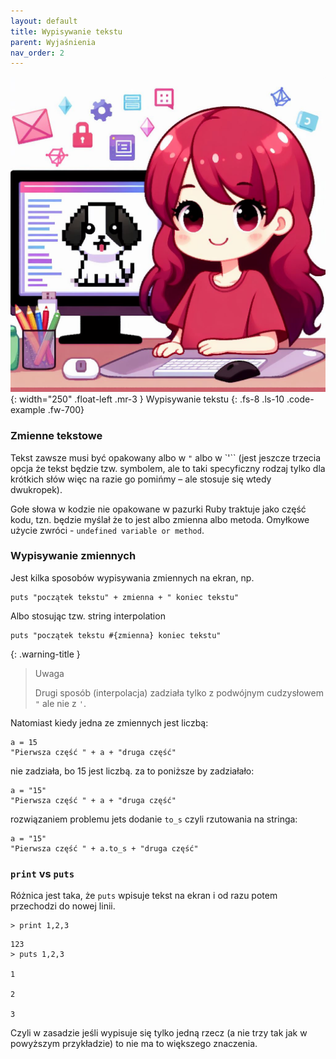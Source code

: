 ```yaml
---
layout: default
title: Wypisywanie tekstu
parent: Wyjaśnienia
nav_order: 2
---
```

![](../../images/intros/oop.jpg){: width="250" .float-left .mr-3 }
Wypisywanie tekstu
{: .fs-8 .ls-10 .code-example .fw-700}

### Zmienne tekstowe
Tekst zawsze musi być opakowany albo w `"` albo w `'`` (jest jeszcze trzecia opcja że tekst będzie tzw. symbolem, ale to taki specyficzny rodzaj tylko dla krótkich słów więc na razie go pomińmy – ale stosuje się wtedy dwukropek).

Gołe słowa w kodzie nie opakowane w pazurki Ruby traktuje jako część kodu, tzn. będzie myślał że to jest albo zmienna albo metoda. Omyłkowe użycie zwróci - `undefined variable or method`. 


### Wypisywanie zmiennych
Jest kilka sposobów wypisywania zmiennych na ekran, np.
```
puts "początek tekstu" + zmienna + " koniec tekstu"
```

Albo stosując tzw. string interpolation
```
puts "początek tekstu #{zmienna} koniec tekstu"
```

{: .warning-title }
> Uwaga
>
> Drugi sposób (interpolacja) zadziała tylko z podwójnym cudzysłowem `"` ale nie z `'`.

Natomiast kiedy jedna ze zmiennych jest liczbą:

```
a = 15
"Pierwsza część " + a + "druga część"
```
nie zadziała, bo 15 jest liczbą. za to poniższe by zadziałało:  
```
a = "15"
"Pierwsza część " + a + "druga część"
```
rozwiązaniem problemu jets dodanie  `to_s`  czyli rzutowania na stringa:  

```
a = "15"
"Pierwsza część " + a.to_s + "druga część"
```

### `print` vs `puts`

Różnica jest taka, że `puts` wpisuje tekst na ekran i od razu potem przechodzi do nowej linii.
```
> print 1,2,3
```
```
123
> puts 1,2,3

1

2

3
```
Czyli w zasadzie jeśli wypisuje się tylko jedną rzecz (a nie trzy tak jak w powyższym przykładzie) to nie ma to większego znaczenia.
